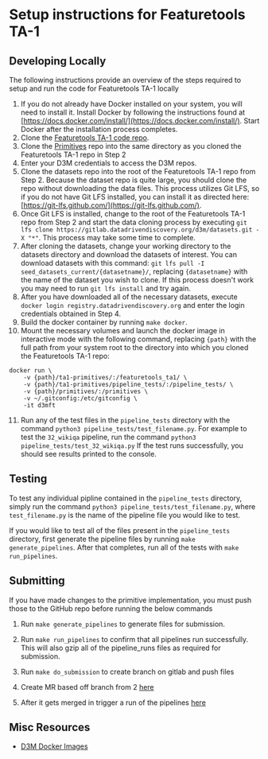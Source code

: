 # Setup instructions for Featuretools TA-1


## Developing Locally

The following instructions provide an overview of the steps required to setup and run
the code for Featuretools TA-1 locally

1. If you do not already have Docker installed on your system, you will need to install it. Install Docker by following the instructions found at [https://docs.docker.com/install/](https://docs.docker.com/install/). Start Docker after the installation process completes.
2. Clone the [Featuretools TA-1 code repo](https://github.com/Featuretools/ta1-primitives).
3. Clone the [Primitives](https://gitlab.com/thehomebrewnerd/primitives) repo into the same directory as you cloned the Featuretools TA-1 repo in Step 2
4. Enter your D3M credentials to access the D3M repos.
5. Clone the datasets repo into the root of the Featuretools TA-1 repo from Step 2. Because the dataset repo is quite large, you should clone the repo without downloading the data files. This process utilizes Git LFS, so if you do not have Git LFS installed, you can install it as directed here: [https://git-lfs.github.com/](https://git-lfs.github.com/).
6. Once Git LFS is installed, change to the root of the Featuretools TA-1 repo from Step 2 and start the data cloning process by executing `git lfs clone https://gitlab.datadrivendiscovery.org/d3m/datasets.git -X "*"`. This process may take some time to complete.
7. After cloning the datasets, change your working directory to the datasets directory and download the datasets of interest. You can download  datasets with this command: `git lfs pull -I seed_datasets_current/{datasetname}/`, replacing `{datasetname}` with the name of the dataset you wish to clone. If this process doesn't work you may need to run `git lfs install` and try again.
8. After you have downloaded all of the necessary datasets, execute `docker login registry.datadrivendiscovery.org` and enter the login credentials obtained in Step 4.
9. Build the docker container by running `make docker`.
10. Mount the necessary volumes and launch the docker image in interactive mode with the following command, replacing `{path}` with the full path from your system root to the directory into which you cloned the Featuretools TA-1 repo:

```
docker run \
    -v {path}/ta1-primitives/:/featuretools_ta1/ \
    -v {path}/ta1-primitives/pipeline_tests/:/pipeline_tests/ \
    -v {path}/primitives/:/primitives \
    -v ~/.gitconfig:/etc/gitconfig \
    -it d3mft
```

11. Run any of the test files in the `pipeline_tests` directory with the command `python3 pipeline_tests/test_filename.py`. For example to test the `32_wikiqa` pipeline, run the command `python3 pipeline_tests/test_32_wikiqa.py` If the test runs successfully, you should see results printed to the console.

## Testing

To test any individual pipline contained in the `pipeline_tests` directory, simply run the command `python3 pipeline_tests/test_filename.py`, where `test_filename.py` is the name of the pipeline file you would like to test.

If you would like to test all of the files present in the `pipeline_tests` directory, first generate the pipeline files by running `make generate_pipelines`. After that completes, run all of the tests with `make run_pipelines`.

## Submitting

If you have made changes to the primitive implementation, you must push those to the GitHub repo before running the below commands

1. Run `make generate_pipelines` to generate files for submission.

2. Run `make run_pipelines` to confirm that all pipelines run successfully. This will also gzip all of the pipeline_runs files as required for submission.

3. Run `make do_submission` to create branch on gitlab and push files

4. Create MR based off branch from 2 [here](https://gitlab.com/datadrivendiscovery/primitives/merge_requests)

5. After it gets merged in trigger a run of the pipelines [here](https://dash.datadrivendiscovery.org/pipelines)


## Misc Resources

* [D3M Docker Images](https://dash.datadrivendiscovery.org/docker)



